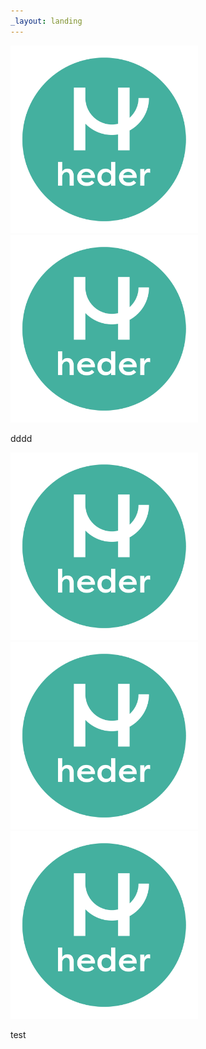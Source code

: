```yaml
---
_layout: landing
---
```



<a href="./it_docs/softwareinventaris.md">
    <img src="/images/hederlogo.png" width="300">
</a>

<a href="./it_docs/security/security.md">
    <img src="/images/hederlogo.png" width="300">
</a>

dddd

<a href="./it_docs/demo/cssdemo.md">
    <img src="/images/hederlogo.png" width="300">
</a>

<a href="./it_docs/software/ittools/mooiedemo.md">
    <img src="/images/hederlogo.png" width="300">
</a>

<a href="./it_docs/software/ittools/mooiedemo.md">
    <img src="/images/hederlogo.png" width="300">
</a>

test